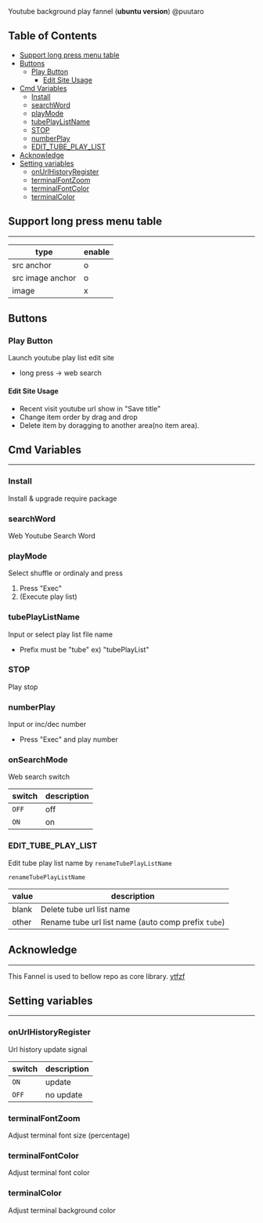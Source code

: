 Youtube background play fannel (**ubuntu version**) @puutaro

Table of Contents
-------
<!-- vim-markdown-toc GFM --> 
* [Support long press menu table](#support-long-press-menu-table)
* [Buttons](#buttons)
	* [Play Button](#play-button)
		* [Edit Site Usage](#edit-site-usage)
* [Cmd Variables](#cmd-variables)
	* [Install](#install)
	* [searchWord](#searchword)
	* [playMode](#playmode)
	* [tubePlayListName](#tubeplaylistname)
	* [STOP](#stop)
	* [numberPlay](#numberplay)
	* [EDIT_TUBE_PLAY_LIST](#edit_tube_play_list)
* [Acknowledge](#acknowledge)
* [Setting variables](#setting-variables)
	* [onUrlHistoryRegister](#onurlhistoryregister)
	* [terminalFontZoom](#terminalfontzoom)
	* [terminalFontColor](#terminalfontcolor)
	* [terminalColor](#terminalcolor)


## Support long press menu table
-------

| type | enable |
| ----- | ----- |
| src anchor | o |
| src image anchor | o |
| image | x |

## Buttons

### Play Button

Launch youtube play list edit site

- long press -> web search

#### Edit Site Usage
- Recent visit youtube url show in "Save title"
- Change item  order by drag and drop 
- Delete item  by doragging to another area(no item area).

## Cmd Variables
--------
### Install
Install & upgrade require package

### searchWord
Web Youtube Search Word

### playMode
Select shuffle or ordinaly and press

1. Press "Exec"
2. (Execute play list)

### tubePlayListName
Input or select play list file name
- Prefix must be "tube" 
	ex) "tubePlayList"

### STOP
Play stop

### numberPlay
Input or inc/dec number
- Press "Exec" and play number

### onSearchMode
Web search switch

| switch | description |
| ----------- | ----------- |
| `OFF` | off |
| `ON` | on |

### EDIT_TUBE_PLAY_LIST

Edit tube play list name by `renameTubePlayListName`


`renameTubePlayListName` 

| value | description |
| ----------- | ----------- |
| blank | Delete tube url list name |
| other | Rename tube url list name (auto comp prefix `tube`) |

## Acknowledge
----------
This Fannel is used to bellow repo as core library.
[ytfzf](https://github.com/pystardust/ytfzf)


## Setting variables
---------
### onUrlHistoryRegister
Url history update signal

| switch | description |
| ----------- | ----------- |
| `ON` | update |
| `OFF` | no update |

### terminalFontZoom
Adjust terminal font size (percentage)

### terminalFontColor
Adjust terminal font color

### terminalColor
Adjust terminal background color
